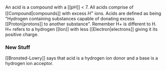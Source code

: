 An acid is a compound with a [[pH]] < 7. All acids comprise of [[Compound|compounds]] with excess $H^+$ ions. Acids are defined as being "Hydrogen containing substances capable of donating excess [[Proton|protons]] to another substance". Remember H+ is different to H. H+ refers to a hydrogen [[Ion]] with less [[Electron|electrons]] giving it its positive charge. 

### New Stuff
[[Bronsted-Lowry]] says that acid is a hydrogen ion donor and a base is a hydrogen ion acceptor.